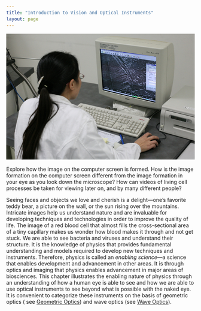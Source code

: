 ```yaml
---
title: "Introduction to Vision and Optical Instruments"
layout: page
---    
```


![Image shows the front view of a desktop computer along with a keyboard and printer with an image being displayed on the computer screen. It also depicts the back of a woman holding the mouse.](../resources/Figure_27_00_01.jpg "A scientist examines minute details on the surface of a disk drive at a magnification of 100 000 times. The image was produced using an electron microscope. (credit: Robert Scoble)")

Explore how the image on the computer screen is formed. How is the image
formation on the computer screen different from the image formation in your eye
as you look down the microscope? How can videos of living cell processes be
taken for viewing later on, and by many different people?

Seeing faces and objects we love and cherish is a delight—one’s favorite teddy
bear, a picture on the wall, or the sun rising over the mountains. Intricate
images help us understand nature and are invaluable for developing techniques
and technologies in order to improve the quality of life. The image of a red
blood cell that almost fills the cross-sectional area of a tiny capillary makes
us wonder how blood makes it through and not get stuck. We are able to see
bacteria and viruses and understand their structure. It is the knowledge of
physics that provides fundamental understanding and models required to develop
new techniques and instruments. Therefore, physics is called an *enabling
science*—a science that enables development and advancement in other areas. It
is through optics and imaging that physics enables advancement in major areas of
biosciences. This chapter illustrates the enabling nature of physics through an
understanding of how a human eye is able to see and how we are able to use
optical instruments to see beyond what is possible with the naked eye. It is
convenient to categorize these instruments on the basis of geometric optics (
see [Geometric Optics](../contents/ch25GeometricOptics)) and wave optics (see [Wave Optics](../contents/ch27WaveOptics)).
